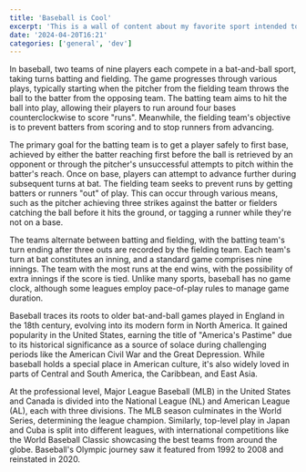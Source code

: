 ```yaml
---
title: 'Baseball is Cool'
excerpt: 'This is a wall of content about my favorite sport intended to be used as a boilerplate for rich text (WYSIWYG) content demos.'
date: '2024-04-20T16:21'
categories: ['general', 'dev']
---
```


In baseball, two teams of nine players each compete in a bat-and-ball sport, taking turns batting and fielding. The game progresses through various plays, typically starting when the pitcher from the fielding team throws the ball to the batter from the opposing team. The batting team aims to hit the ball into play, allowing their players to run around four bases counterclockwise to score "runs". Meanwhile, the fielding team's objective is to prevent batters from scoring and to stop runners from advancing.

The primary goal for the batting team is to get a player safely to first base, achieved by either the batter reaching first before the ball is retrieved by an opponent or through the pitcher's unsuccessful attempts to pitch within the batter's reach. Once on base, players can attempt to advance further during subsequent turns at bat. The fielding team seeks to prevent runs by getting batters or runners "out" of play. This can occur through various means, such as the pitcher achieving three strikes against the batter or fielders catching the ball before it hits the ground, or tagging a runner while they're not on a base.

The teams alternate between batting and fielding, with the batting team's turn ending after three outs are recorded by the fielding team. Each team's turn at bat constitutes an inning, and a standard game comprises nine innings. The team with the most runs at the end wins, with the possibility of extra innings if the score is tied. Unlike many sports, baseball has no game clock, although some leagues employ pace-of-play rules to manage game duration.

Baseball traces its roots to older bat-and-ball games played in England in the 18th century, evolving into its modern form in North America. It gained popularity in the United States, earning the title of "America's Pastime" due to its historical significance as a source of solace during challenging periods like the American Civil War and the Great Depression. While baseball holds a special place in American culture, it's also widely loved in parts of Central and South America, the Caribbean, and East Asia.

At the professional level, Major League Baseball (MLB) in the United States and Canada is divided into the National League (NL) and American League (AL), each with three divisions. The MLB season culminates in the World Series, determining the league champion. Similarly, top-level play in Japan and Cuba is split into different leagues, with international competitions like the World Baseball Classic showcasing the best teams from around the globe. Baseball's Olympic journey saw it featured from 1992 to 2008 and reinstated in 2020.
